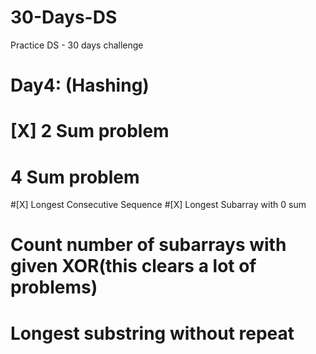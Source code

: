 # 30-Days-DS
Practice DS - 30 days challenge

# Day4: (Hashing)
# [X] 2 Sum problem 
# 4 Sum problem 
#[X] Longest Consecutive Sequence 
#[X] Longest Subarray with 0 sum 
# Count number of subarrays with given XOR(this clears a lot of problems) 
# Longest substring without repeat 
